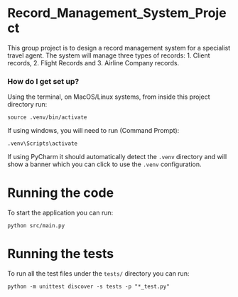 # Record_Management_System_Project
This group project is to design a record management system for a specialist travel agent. The system will manage three types of records: 1. Client records, 2. Flight Records and 3. Airline Company records.

### How do I get set up? ###
Using the terminal, on MacOS/Linux systems, from inside this project directory run:
```
source .venv/bin/activate
```

If using windows, you will need to run (Command Prompt):
```
.venv\Scripts\activate
```

If using PyCharm it should automatically detect the `.venv` directory and will show a banner which you can click
to use the `.venv` configuration.

# Running the code
To start the application you can run:
```
python src/main.py
```

# Running the tests
To run all the test files under the `tests/` directory you can run:
```
python -m unittest discover -s tests -p "*_test.py"
```